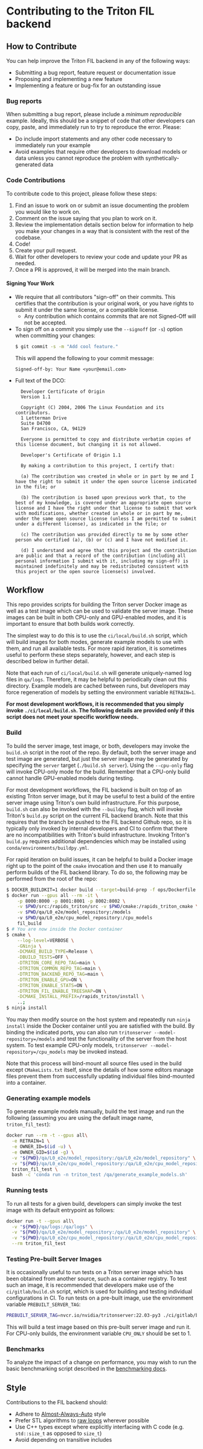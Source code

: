 # Contributing to the Triton FIL backend

## How to Contribute
You can help improve the Triton FIL backend in any of the following ways:
- Submitting a bug report, feature request or documentation issue
- Proposing and implementing a new feature
- Implementing a feature or bug-fix for an outstanding issue

### Bug reports
When submitting a bug report, please include a *minimum* *reproducible*
example. Ideally, this should be a snippet of code that other developers can
copy, paste, and immediately run to try to reproduce the error. Please:
- Do include import statements and any other code necessary to immediately run
  your example
- Avoid examples that require other developers to download models or data
  unless you cannot reproduce the problem with synthetically-generated data

### Code Contributions
To contribute code to this project, please follow these steps:
1. Find an issue to work on or submit an issue documenting the problem you
   would like to work on.
2. Comment on the issue saying that you plan to work on it.
3. Review the implementation details section below for information to help you
   make your changes in a way that is consistent with the rest of the codebase.
4. Code!
5. Create your pull request.
6. Wait for other developers to review your code and update your PR as needed.
7. Once a PR is approved, it will be merged into the main branch.

#### Signing Your Work
* We require that all contributors "sign-off" on their commits. This certifies that the contribution is your original work, or you have rights to submit it under the same license, or a compatible license.
  * Any contribution which contains commits that are not Signed-Off will not be accepted.
* To sign off on a commit you simply use the `--signoff` (or `-s`) option when committing your changes:
  ```bash
  $ git commit -s -m "Add cool feature."
  ```
  This will append the following to your commit message:
  ```
  Signed-off-by: Your Name <your@email.com>
  ```
* Full text of the DCO:
  ```
    Developer Certificate of Origin
    Version 1.1
    
    Copyright (C) 2004, 2006 The Linux Foundation and its contributors.
    1 Letterman Drive
    Suite D4700
    San Francisco, CA, 94129
    
    Everyone is permitted to copy and distribute verbatim copies of this license document, but changing it is not allowed.
  ```
  ```
    Developer's Certificate of Origin 1.1
    
    By making a contribution to this project, I certify that:
    
    (a) The contribution was created in whole or in part by me and I have the right to submit it under the open source license indicated in the file; or
    
    (b) The contribution is based upon previous work that, to the best of my knowledge, is covered under an appropriate open source license and I have the right under that license to submit that work with modifications, whether created in whole or in part by me, under the same open source license (unless I am permitted to submit under a different license), as indicated in the file; or
    
    (c) The contribution was provided directly to me by some other person who certified (a), (b) or (c) and I have not modified it.
    
    (d) I understand and agree that this project and the contribution are public and that a record of the contribution (including all personal information I submit with it, including my sign-off) is maintained indefinitely and may be redistributed consistent with this project or the open source license(s) involved.
  ```

## Workflow
This repo provides scripts for building the Triton server Docker image as well
as a test image which can be used to validate the server image. These images
can be built in both CPU-only and GPU-enabled modes, and it is important to
ensure that both builds work correctly.

The simplest way to do this is to use the `ci/local/build.sh` script, which
will build images for both modes, generate example models to use with them, and
run all available tests. For more rapid iteration, it is sometimes useful to
perform these steps separately, however, and each step is described below in
further detail.

Note that each run of `ci/local/build.sh` will generate uniquely-named log
files in `qa/logs`. Therefore, it may be helpful to periodically clean out this
directory. Example models are cached between runs, but developers may force
regeneration of models by setting the environment variable `RETRAIN=1`.

**For most development workflows, it is recommended that you simply invoke
`./ci/local/build.sh`. The following details are provided only if this script
does not meet your specific workflow needs.**

### Build
To build the server image, test image, or both, developers may invoke the
`build.sh` script in the root of the repo. By default, both the server image
and test image are generated, but just the server image may be generated by
specifying the `server` target (`./build.sh server`). Using the `--cpu-only`
flag will invoke CPU-only mode for the build. Remember that a CPU-only build
cannot handle GPU-enabled models during testing.

For most development workflows, the FIL backend is built on top of an existing
Triton server image, but it may be useful to test a build of the entire server
image using Triton's own build infrastructure. For this purpose, `build.sh` can
also be invoked with the `--buildpy` flag, which will invoke Triton's
`build.py` script on the current FIL backend branch. Note that this requires
that the branch be pushed to the FIL backend Github repo, so it is typically
only invoked by internal developers and CI to confirm that there are no
incompatibilities with Triton's build infrastructure. Invoking Triton's
`build.py` requires additional dependencies which may be installed using
`conda/environments/buildpy.yml`.

For rapid iteration on build issues, it can be helpful to build a Docker image
right up to the point of the `cmake` invocation and then use it to manually
perform builds of the FIL backend library. To do so, the following may be
performed from the root of the repo:
```bash
$ DOCKER_BUILDKIT=1 docker build --target=build-prep -f ops/Dockerfile -t fil_build .
$ docker run --gpus all --rm -it \
    -p 8000:8000 -p 8001:8001 -p 8002:8002 \
    -v $PWD/src:/rapids_triton/src -v $PWD/cmake:/rapids_triton_cmake \
    -v $PWD/qa/L0_e2e/model_repository:/models
    -v $PWD/qa/L0_e2e/cpu_model_repository:/cpu_models
    fil_build
$ # You are now inside the Docker container
$ cmake \
    --log-level=VERBOSE \
    -GNinja \
    -DCMAKE_BUILD_TYPE=Release \
    -DBUILD_TESTS=OFF \
    -DTRITON_CORE_REPO_TAG=main \
    -DTRITON_COMMON_REPO_TAG=main \
    -DTRITON_BACKEND_REPO_TAG=main \
    -DTRITON_ENABLE_GPU=ON \
    -DTRITON_ENABLE_STATS=ON \
    -DTRITON_FIL_ENABLE_TREESHAP=ON \
    -DCMAKE_INSTALL_PREFIX=/rapids_triton/install \
    ..;
$ ninja install
```
You may then modify source on the host system and repeatedly run `ninja
install` inside the Docker container until you are satisfied with the build. By
binding the indicated ports, you can also run
`tritonserver --model-repository=/models` and test the functionality of the
server from the host system. To test example CPU-only models,
`tritonserver --model-repository=/cpu_models` may be invoked instead.

Note that this process will bind-mount all source files used in the build
except `CMakeLists.txt` itself, since the details of how some editors manage
files prevent them from successfully updating individual files bind-mounted
into a container.

### Generating example models
To generate example models manually, build the test image and run the following
(assuming you are using the default image name, `triton_fil_test`):
```bash
docker run --rm -t --gpus all\
  -e RETRAIN=1 \
  -e OWNER_ID=$(id -u) \
  -e OWNER_GID=$(id -g) \
  -v "${PWD}/qa/L0_e2e/model_repository:/qa/L0_e2e/model_repository" \
  -v "${PWD}/qa/L0_e2e/cpu_model_repository:/qa/L0_e2e/cpu_model_repository" \
  triton_fil_test \
  bash -c 'conda run -n triton_test /qa/generate_example_models.sh'
```

### Running tests
To run all tests for a given build, developers can simply invoke the test image
with its default entrypoint as follows:
```bash
docker run -t --gpus all\
  -v "${PWD}/qa/logs:/qa/logs" \
  -v "${PWD}/qa/L0_e2e/model_repository:/qa/L0_e2e/model_repository" \
  -v "${PWD}/qa/L0_e2e/cpu_model_repository:/qa/L0_e2e/cpu_model_repository" \
  --rm triton_fil_test
```

### Testing Pre-built Server Images
It is occasionally useful to run tests on a Triton server image which has been
obtained from another source, such as a container registry. To test such an
image, it is recommended that developers make use of the `ci/gitlab/build.sh`
script, which is used for building and testing individual configurations in CI.
To run tests on a pre-built image, use the environment variable
`PREBUILT_SERVER_TAG`:
```bash
PREBUILT_SERVER_TAG=nvcr.io/nvidia/tritonserver:22.03-py3 ./ci/gitlab/build.sh
```
This will build a test image based on this pre-built server image and run it.
For CPU-only builds, the environment variable `CPU_ONLY` should be set to 1.

### Benchmarks
To analyze the impact of a change on performance, you may wish to run the
basic benchmarking script described in the [benchmarking docs](https://github.com/wphicks/triton_fil_backend/blob/main/qa/BENCHMARKS.md).

## Style
Contributions to the FIL backend should:
- Adhere to [Almost-Always-Auto](https://herbsutter.com/2013/08/12/gotw-94-solution-aaa-style-almost-always-auto/) style
- Prefer STL algorithms to [raw loops](https://belaycpp.com/2021/06/22/dont-use-raw-loops/) wherever possible
- Use C++ types except where explicitly interfacing with C code (e.g.
  `std::size_t` as opposed to `size_t`)
- Avoid depending on transitive includes
